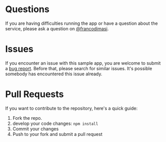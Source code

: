 # Questions

If you are having difficulties running the app or have a question about the service, please ask a question on [@francodimasi](https://twitter.com/francodimasi).

# Issues

If you encounter an issue with this sample app, you are welcome to submit a [bug report](https://github.com/francodimasi/natural-rule-classifier/issues). Before that, please search for similar issues. It's possible somebody has encountered this issue already.

# Pull Requests

If you want to contribute to the repository, here's a quick guide:

1. Fork the repo.
1. develop your code changes: `npm install`
1. Commit your changes
1. Push to your fork and submit a pull request
